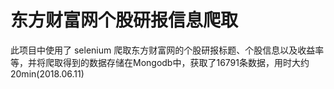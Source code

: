 # 东方财富网个股研报信息爬取
此项目中使用了 selenium 爬取东方财富网的个股研报标题、个股信息以及收益率等，并将爬取得到的数据存储在Mongodb中，获取了16791条数据，用时大约20min(2018.06.11)
